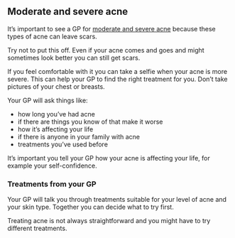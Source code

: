 ## Moderate and severe acne

It’s important to see a GP for [moderate and severe acne](/acne/what-acne-can-look-like)
because these types of acne can leave scars.

Try not to put this off. Even if your acne comes and goes and might sometimes
look better you can still get scars.

If you feel comfortable with it you can take a selfie when your acne is more
severe. This can help your GP to find the right treatment for you. Don’t take
pictures of your chest or breasts.

Your GP will ask things like:

- how long you’ve had acne
- if there are things you know of that make it worse
- how it’s affecting your life
- if there is anyone in your family with acne
- treatments you’ve used before

It’s important you tell your GP how your acne is affecting your life, for example
your self-confidence.

### Treatments from your GP

Your GP will talk you through treatments suitable for your level of acne and
your skin type. Together you can decide what to try first.

Treating acne is not always straightforward and you might have to try
different treatments.

